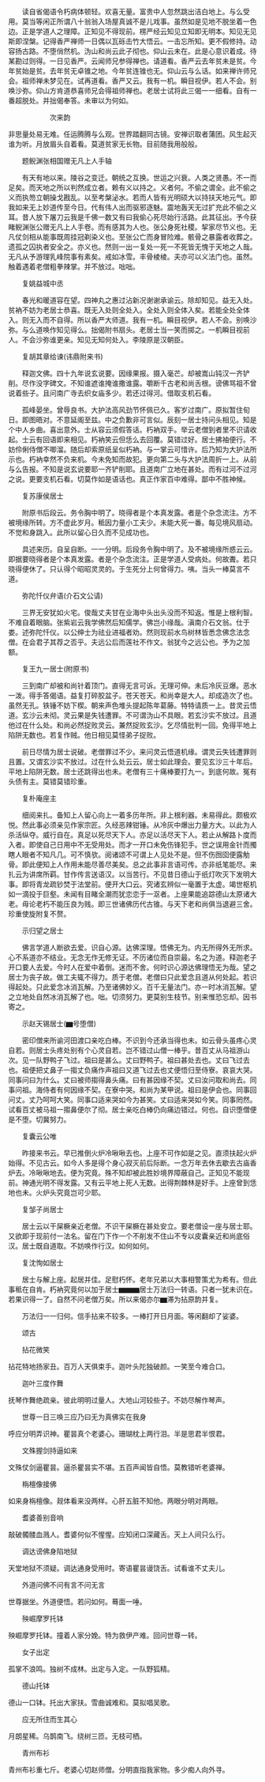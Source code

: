 <!-- { "loadSidebar": true } -->
　　读自省偈语令朽病体顿轻。欢喜无量。富贵中人忽然跳出洁白地上。与么受用。莫当等闲正所谓八十翁翁入场屋真诚不是儿戏事。虽然如是见地不脱坐着一色边。正是学道人之理障。正知见不得现前。楞严经云知见立知即无明本。知见无见斯即涅槃。记得香严禅师一日偶以瓦砾击竹大悟云。一击忘所知。更不假修持。动容扬古路。不堕俏然机。沩山和尚云此子彻也。仰山云未在。此是心意识着成。待某勘过则得。一日见香严。云闻师兄参得禅也。请道看。香严云去年贫未是贫。今年贫始是贫。去年贫无卓锥之地。今年贫连锥也无。仰山云与么话。如来禅许师兄会。祖师禅未梦见在。试再道看。香严又云。我有一机。瞬目视伊。若人不会。别唤沙弥。仰山方肯道恭喜师兄会得祖师禅也。老居士试将此三偈一一细看。自有一番超脱处。并拙偈奉答。未审以为何如。

　　　　　　次来韵

非思量处易无难。任运腾腾与么观。世界踏翻同古镜。安禅识取者蒲团。风生起灭谁为听。月放眉头自着看。莫道贫家无长物。目前随我用般般。

　　题鲵渊张相国赠无凡上人手轴

　　有天有地以来。陵谷之变迁。朝统之互换。世运之兴衰。人类之贤愚。不一而足矣。而天地之所以判然成立者。赖有义以持之。义者何。不偷之谓全。此不偷之义而执笏立朝操戈戡乱。以至考槃泌水。若而人皆有光明硕大以持扶天地元气。即我如来无上妙道传至今日。代有伟人出而驱邪逐魅。震地轰天无过扩充此不偷之义耳。昔人放下屠刀云我是千佛一数又有曰我偷心死尽始行活路。此其征出。予今获睹鲵渊张公赠无凡上人手卷。而有感其为人也。张公身死社稷。挈家尽节义也。无凡仗剑相从能事既周挂冠剃染义也。至张公亡而身冒险难。骸骨之暴露者收葬之。遗孤之囚执者安全之。亦义也。然则一出一复处一死一不死皆无愧于天地之人哉。无凡从予游理乳峰院事有素矣。戒如冰雪。丰骨棱棱。夫亦可以义法门也。虽然。触着遇着老僧粗拳辣掌。并不放过。咄咄。

　　复姚益城中丞

　　春光和暖道容在望。四神丸之惠过沾新况谢谢承谕云。除却知见。益无入处。贫衲不妨为老居士恭喜。既无入处则全处入。全处入则全体入矣。若能全处全体入。则无入而不自得。所以香严大师道。我有一机。瞬目视伊。若人不会。别唤沙弥。与么道唤作知见得么。拙偈附书扇头。老居士当一笑而掷之。一机瞬目视前人。不会沙弥谁更亲。知见无知何处入。李陵原是汉朝臣。

　　复胡其章给谏(讳鼎附来书)

　　释迦文佛。四十九年说玄说要。因缘果报。摄入毫芒。却被嵩山钝汉一齐铲削。尽作没字碑文。不知谁遮谁掩谁撒谁露。嚼断千古老和尚舌根。谤佛骂祖不曾说着些子。且问南广寺去织女庙多少。若还过得河。借取支机石看。

　　孤峰晏坐。曾辱良书。大护法高风劲节怀佩已久。客岁过南广。原拟暂住旬日。即图晤对。不意延阁至兹。中之负歉非可言似。辰刻一居士持问头相见。知是个中人乡曲。喜出意外。士从容云须假答话。朽衲双手。举云老僧到者里不识请收起。士云有回语即来相见。朽衲笑云但恁么去回覆。莫错过好。居士拂袖便行。不妨伶俐侍僧不唧溜。随后却索原纸呈似朽衲。与一掌云可惜许。后乃知为大护法所示也。朽衲幸然不负来机。今未免知而故犯。更向第二头与大护法周折一上。从前与么告报。不知是说玄说要耶一齐铲削耶。且道南广立地在甚处。而有过河不过河之说。更要支机石看。切莫作如是语话也。真正作家百中难得。鄙中不胜神候。

　　复苏康侯居士

　　附原书后段云。务令胸中明了。晓得者是个本真发露。者是个杂念流注。方不被境缘所转。方不虚此岁月。秪因力量小工夫少。未能大死一番。每见境风扇动。不觉和身跳入。此所以留心日久而不见成功也。

　　具述来历。自呈自断。一一分明。后段务令胸中明了。及不被境缘所惑云云。即据要晓得者是个本真发露。者是个杂念流注。正是学道人受病处。何故聻。若只晓得便休了。只认得个昭昭灵灵的。于生死分上何曾得力。咦。当头一棒莫言不道。

　　弥陀忏仪弁语(介石文公请)

　　三界无安犹如火宅。俊哉丈夫甘在业海中头出头没而不知返。惟是上根利智。不难自着眼脑。张紫岩云我学佛然后知儒学。佛岂小缘哉。滇南介石文翁。仕于娄。述弥陀忏仪。以公绅士为祛业进福者劝。然则现前水鸟树林皆悉念佛念法念僧。在会君子其荐之否乎。夫远公后而莲社不作文。翁犹今之远公也。予为之加额。

　　复王九一居士(附原书)

　　三到南广却被和尚针着顶门。直得无言可诉。无理可伸。未后冷灰豆爆。恶水一泼。得手答偈语。益复打碎胶盆子。苍天苍天。和尚幸是大人。却成造次了也。虽然无孔。铁锤不妨下楔。朝来声色堆头提起陈年葛藤。特特请质一上。昔灵云悟道。玄沙云未彻。灵云果是失钱遭罪。不可谓沩山不具眼。若玄沙实不放过。且道他过在什么处。和尚必然捉败灵云。兼然捉败玄沙。乞尽情批判一回。免得平地上陷阱无数也。若复作贼。他日相见莫怪弟子捉败。

　　前日尽情为居士说破。老僧罪过不少。来问灵云悟道机缘。谓灵云失钱遭罪则且置。又谓玄沙实不放过。过在什么处云云。居士如此理会。要见玄沙三十年后。平地上陷阱无数。居士还跳得出也未。老僧有三十痛棒要打九一。到底何故。冤有头债有主。莫错莫错珍重。

　　复朴庵座主

　　细阅来扎。备知上人留心向上一着多历年所。非上根利器。未易得此。颇极欢悦。然此事必须亲见作家宗匠。久经恶辣钳锤。从冷灰中爆出力量方大。以此为人杀活纵夺。威行自在。真足以死尽天下人。亦足以活尽天下人。若止从解路卜度而入者。即使自己日用中不无受用处。而才一开口未免伤锋犯手。世之误用金针而擉瞎人眼者不知凡几。可不慎欤。阅诸颂不可谓上人见处不是。但不伤囫囵便露觔骨。即此便知上人作用未能尽善尽美矣。总之此事非言语可传。亦非纸笔能尽。来扎云为讲席所羁。甘作传言送语汉。以当苦行。不见昔日德山于纸灯吹灭下发明大事。即将青龙疏钞焚于法堂前。便开大口云。究诸玄辨似一毫置于太虚。竭世枢机如一滴投于巨壑。未闻有目睹全潮而犹恋恋于一沤者。上座果能追踪德山太原诸大老。毋论老朽不能压良为贱。即三世诸佛历代古锥。与天下老和尚俱当退避三舍。珍重使旋附复不赘。

　　示归望之居士

　　佛言学道人断欲去爱。识自心源。达佛深理。悟佛无为。内无所得外无所求。心不系道亦不结业。无念无作无修无证。不历诸位而自崇最。名之为道。释迦老子开口要人去爱。今时人在爱中着倒。迷而不舍。何时识心源达佛理悟无为哉。望之居士为丧子故。做工夫辄不得力。质于老僧。老僧曰只此爱念且道从何处起。若识得起处。只此爱念冰消瓦解。乃至诸佛妙义。百千无量法门。亦一时冰消瓦解。望之立地处自然冰消瓦解了也。咄。切须努力。更莫别生枝节。别来惟恐忘却。因书寄之。

　　示赵天锡居士(▆号堕僧)

　　密印僧来所谕河田渡口亲吃白棒。不识到今还承当得也未。如云骨头虽疼心灵自若。则居士头疼处别有个心灵自若。岂不错过山僧一棒乎。昔百丈从马祖游山次。见一队野鸭子飞过。祖曰是甚么。丈曰野鸭子。祖曰甚处去也。丈曰飞过去也。祖便把丈鼻子一搊丈负痛作声祖曰又道飞过去也丈便悟归至侍寮。哀哀大哭。同事问曰为什么。丈曰被师搊得鼻头痛。曰有甚因缘不契。丈曰汝问取和尚去。同事问祖。海侍者有何因缘不契。在寮中哭。和尚为某甲说。祖曰是伊会也。同事回问丈。丈乃呵呵大笑。同事口适来哭如今为甚笑。丈曰适来哭如今笑。同事罔然。试看百丈被马祖一搊鼻便尔了彻。居士亲吃白棒仍向痛边错过。何也。自识堕僧便是不堕。切冀努力。

　　复囊云公唯

　　昨接来书云。早已推倒火炉冷啾啾去也。上座不可作如是之见。直须扶起火炉始得。不见古云。如今人多是得个身心寂灭前后际断。一念万年去休去歇去古庙香炉去。冷啾啾地去。便为究竟。殊不知却被此胜妙境界障蔽自己。正知见不能现前。神通光明不得发露。又有云平地上死人无数。出得荆棘林是好手。上座曾到恁地也未。火炉头究竟岂可少耶。

　　复邹子尚居士

　　居士云以干屎橛亲近老僧。不识干屎橛在甚处安立。要老僧设一座与居士耶。又欲即于现前付一法名。留在门下作一个不削发不住山不专以皮囊亲近和尚底俗汉。居士既自道取。不妨唤作行汉。如何如何。

　　复沈恂如居士

　　居士与解上座。起居并佳。足慰朽怀。老年兄弟以大事相警策尤为希有。但此事秪在自肯。朽衲究竟何以加于居士▆▆▆居士万法归一转语。只者一犹未识在。若果识得一了。自然不问老僧万矣。所以来偈亦尔▆滞为拈原韵并复。

　　万法归一一归何。信手拈来不较多。一棒打开日月面。等闲翻却了娑婆。

　　颂古

　　拈花微笑

拈花特地扬家丑。百万人天俱束手。迦叶头陀独破颜。一笑至今难合口。

　　迦叶三度作舞

抚琴作舞绝疏亲。彼此明明过量人。大地山河较些子。不妨尽解作琴声。

　　世尊一日三唤三应乃曰无为真佛实在我身

呼应分明弄识神。瞿昙真个老婆心。珊瑚枕上两行泪。半是思君半恨君。

　　文殊握剑持逼如来

文殊仗剑逼瞿昙。逼杀瞿昙实不堪。五百声闻皆自悟。莫教错听老婆禅。

　　栴檀像接佛

如来身栴檀像。觌体看来没两样。心肝五脏不知他。两眼分明对两眼。

　　耆婆善别音响

敲破髑髅血溅人。耆婆何似不惺惺。应知闭口深藏舌。天上人间只么行。

　　调达谤佛身陷地狱

天堂地狱不须疑。调达通身受用时。寄语瞿昙谩饶舌。试看谁不丈夫儿。

　　外道问佛不问有言不问无言

世尊据坐。外道便悟。若问如何。蓦面一唾。

　　殃崛摩罗托钵

殃崛摩罗托钵。撞着人家分娩。特为救伊产难。回问世尊一转。

　　女子出定

孤掌不浪鸣。独树不成林。出定与入定。一队野狐精。

　　德山托钵

德山一口钵。托出大家扶。雪曲诚难和。莫拟唱吴歌。

　　应无所住而生其心

月朗星稀。乌鹊南飞。绕树三匝。无枝可栖。

　　青州布衫

青州布衫重七斤。老婆心切赵师僧。分明直指我家物。多少痴人向外寻。

